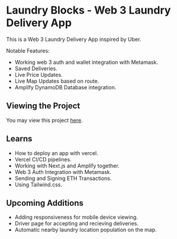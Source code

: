 # Laundry Blocks - Web 3 Laundry Delivery App

This is a Web 3 Laundry Delivery App inspired by Uber.

Notable Features:

- Working web 3 auth and wallet integration with Metamask.
- Saved Deliveries.
- Live Price Updates.
- Live Map Updates based on route.
- Amplify DynamoDB Database integration.

## Viewing the Project

You may view this project [here](https://laundryblocks.vercel.app).

## Learns

- How to deploy an app with vercel.
- Vercel CI/CD pipelines.
- Working with Next.js and Amplify together.
- Web 3 Auth Integration with Metamask.
- Sending and Signing ETH Transactions.
- Using Tailwind.css.

## Upcoming Additions

- Adding responsiveness for mobile device viewing.
- Driver page for accepting and recieving deliveries.
- Automatic nearby laundry location population on the map.

